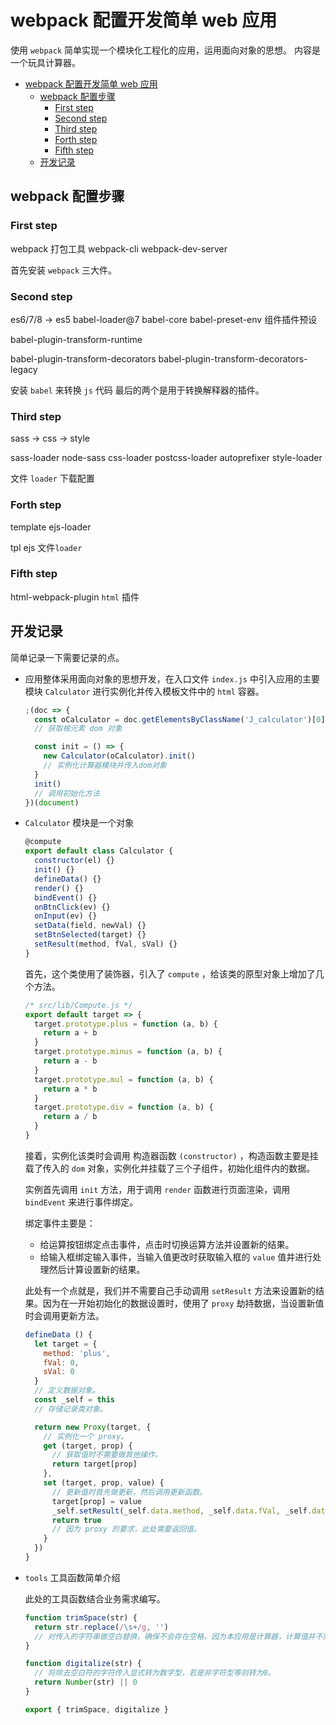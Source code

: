 # webpack 配置开发简单 web 应用

使用 `webpack` 简单实现一个模块化工程化的应用，运用面向对象的思想。
内容是一个玩具计算器。

- [webpack 配置开发简单 web 应用](#webpack-配置开发简单-web-应用)
  - [webpack 配置步骤](#webpack-配置步骤)
    - [First step](#first-step)
    - [Second step](#second-step)
    - [Third step](#third-step)
    - [Forth step](#forth-step)
    - [Fifth step](#fifth-step)
  - [开发记录](#开发记录)

## webpack 配置步骤

### First step

webpack 打包工具
webpack-cli
webpack-dev-server

首先安装 `webpack` 三大件。

### Second step

es6/7/8 -> es5
babel-loader@7
babel-core
babel-preset-env 组件插件预设

babel-plugin-transform-runtime

babel-plugin-transform-decorators
babel-plugin-transform-decorators-legacy

安装 `babel` 来转换 `js` 代码
最后的两个是用于转换解释器的插件。

### Third step

sass -> css -> style

sass-loader
node-sass
css-loader
postcss-loader autoprefixer
style-loader

文件 `loader` 下载配置

### Forth step

template ejs-loader

tpl ejs 文件`loader`

### Fifth step

html-webpack-plugin
`html` 插件

## 开发记录

简单记录一下需要记录的点。

- 应用整体采用面向对象的思想开发，在入口文件 `index.js` 中引入应用的主要模块 `Calculator` 进行实例化并传入模板文件中的 `html` 容器。

  ```js
  ;(doc => {
    const oCalculator = doc.getElementsByClassName('J_calculator')[0]
    // 获取根元素 dom 对象

    const init = () => {
      new Calculator(oCalculator).init()
      // 实例化计算器模块并传入dom对象
    }
    init()
    // 调用初始化方法
  })(document)
  ```

- `Calculator` 模块是一个对象

  ```js
  @compute
  export default class Calculator {
    constructor(el) {}
    init() {}
    defineData() {}
    render() {}
    bindEvent() {}
    onBtnClick(ev) {}
    onInput(ev) {}
    setData(field, newVal) {}
    setBtnSelected(target) {}
    setResult(method, fVal, sVal) {}
  }
  ```

  首先，这个类使用了装饰器，引入了 `compute` ，给该类的原型对象上增加了几个方法。

  ```js
  /* src/lib/Compute.js */
  export default target => {
    target.prototype.plus = function (a, b) {
      return a + b
    }
    target.prototype.minus = function (a, b) {
      return a - b
    }
    target.prototype.mul = function (a, b) {
      return a * b
    }
    target.prototype.div = function (a, b) {
      return a / b
    }
  }
  ```

  接着，实例化该类时会调用 构造器函数 `(constructor)` ，构造函数主要是挂载了传入的 `dom` 对象，实例化并挂载了三个子组件，初始化组件内的数据。

  实例首先调用 `init` 方法，用于调用 `render` 函数进行页面渲染，调用 `bindEvent` 来进行事件绑定。

  绑定事件主要是：

  - 给运算按钮绑定点击事件，点击时切换运算方法并设置新的结果。
  - 给输入框绑定输入事件，当输入值更改时获取输入框的 `value` 值并进行处理然后计算设置新的结果。

  此处有一个点就是，我们并不需要自己手动调用 `setResult` 方法来设置新的结果。因为在一开始初始化的数据设置时，使用了 `proxy` 劫持数据，当设置新值时会调用更新方法。

  ```js
  defineData () {
    let target = {
      method: 'plus',
      fVal: 0,
      sVal: 0
    }
    // 定义数据对象。
    const _self = this
    // 存储记录类对象。

    return new Proxy(target, {
      // 实例化一个 proxy。
      get (target, prop) {
        // 获取值时不需要做其他操作。
        return target[prop]
      },
      set (target, prop, value) {
        // 更新值时首先做更新，然后调用更新函数。
        target[prop] = value
        _self.setResult(_self.data.method, _self.data.fVal, _self.data.sVal)
        return true
        // 因为 proxy 的要求，此处需要返回值。
      }
    })
  }
  ```

- `tools` 工具函数简单介绍

  此处的工具函数结合业务需求编写。

  ```js
  function trimSpace(str) {
    return str.replace(/\s+/g, '')
    // 对传入的字符串做空白替换，确保不会存在空格，因为本应用是计算器，计算值并不需要空白符所以全部删除。
  }

  function digitalize(str) {
    // 将除去空白符的字符传入显式转为数字型，若是非字符型等则转为0。
    return Number(str) || 0
  }

  export { trimSpace, digitalize }
  ```
